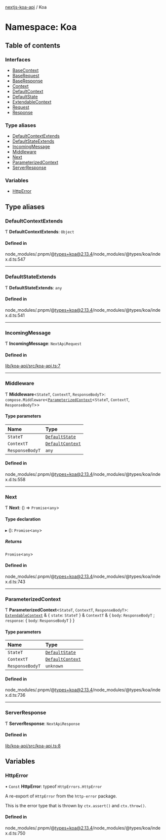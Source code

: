 [nextjs-koa-api](../README.md) / Koa

# Namespace: Koa

## Table of contents

### Interfaces

- [BaseContext](../interfaces/Koa.BaseContext.md)
- [BaseRequest](../interfaces/Koa.BaseRequest.md)
- [BaseResponse](../interfaces/Koa.BaseResponse.md)
- [Context](../interfaces/Koa.Context.md)
- [DefaultContext](../interfaces/Koa.DefaultContext.md)
- [DefaultState](../interfaces/Koa.DefaultState.md)
- [ExtendableContext](../interfaces/Koa.ExtendableContext.md)
- [Request](../interfaces/Koa.Request.md)
- [Response](../interfaces/Koa.Response.md)

### Type aliases

- [DefaultContextExtends](Koa.md#defaultcontextextends)
- [DefaultStateExtends](Koa.md#defaultstateextends)
- [IncomingMessage](Koa.md#incomingmessage)
- [Middleware](Koa.md#middleware)
- [Next](Koa.md#next)
- [ParameterizedContext](Koa.md#parameterizedcontext)
- [ServerResponse](Koa.md#serverresponse)

### Variables

- [HttpError](Koa.md#httperror)

## Type aliases

### DefaultContextExtends

Ƭ **DefaultContextExtends**: `Object`

#### Defined in

node_modules/.pnpm/@types+koa@2.13.4/node_modules/@types/koa/index.d.ts:547

---

### DefaultStateExtends

Ƭ **DefaultStateExtends**: `any`

#### Defined in

node_modules/.pnpm/@types+koa@2.13.4/node_modules/@types/koa/index.d.ts:541

---

### IncomingMessage

Ƭ **IncomingMessage**: `NextApiRequest`

#### Defined in

[lib/koa-api/src/koa-api.ts:7](https://github.com/ivandotv/nextjs-koa-api/blob/6436201/lib/koa-api/src/koa-api.ts#L7)

---

### Middleware

Ƭ **Middleware**<`StateT`, `ContextT`, `ResponseBodyT`\>: `compose.Middleware`<[`ParameterizedContext`](Koa.md#parameterizedcontext)<`StateT`, `ContextT`, `ResponseBodyT`\>\>

#### Type parameters

| Name            | Type                                                    |
| :-------------- | :------------------------------------------------------ |
| `StateT`        | [`DefaultState`](../interfaces/Koa.DefaultState.md)     |
| `ContextT`      | [`DefaultContext`](../interfaces/Koa.DefaultContext.md) |
| `ResponseBodyT` | `any`                                                   |

#### Defined in

node_modules/.pnpm/@types+koa@2.13.4/node_modules/@types/koa/index.d.ts:558

---

### Next

Ƭ **Next**: () => `Promise`<`any`\>

#### Type declaration

▸ (): `Promise`<`any`\>

##### Returns

`Promise`<`any`\>

#### Defined in

node_modules/.pnpm/@types+koa@2.13.4/node_modules/@types/koa/index.d.ts:743

---

### ParameterizedContext

Ƭ **ParameterizedContext**<`StateT`, `ContextT`, `ResponseBodyT`\>: [`ExtendableContext`](../interfaces/Koa.ExtendableContext.md) & { `state`: `StateT` } & `ContextT` & { `body`: `ResponseBodyT` ; `response`: { `body`: `ResponseBodyT` } }

#### Type parameters

| Name            | Type                                                    |
| :-------------- | :------------------------------------------------------ |
| `StateT`        | [`DefaultState`](../interfaces/Koa.DefaultState.md)     |
| `ContextT`      | [`DefaultContext`](../interfaces/Koa.DefaultContext.md) |
| `ResponseBodyT` | `unknown`                                               |

#### Defined in

node_modules/.pnpm/@types+koa@2.13.4/node_modules/@types/koa/index.d.ts:736

---

### ServerResponse

Ƭ **ServerResponse**: `NextApiResponse`

#### Defined in

[lib/koa-api/src/koa-api.ts:8](https://github.com/ivandotv/nextjs-koa-api/blob/6436201/lib/koa-api/src/koa-api.ts#L8)

## Variables

### HttpError

• `Const` **HttpError**: typeof `HttpErrors.HttpError`

A re-export of `HttpError` from the `http-error` package.

This is the error type that is thrown by `ctx.assert()` and `ctx.throw()`.

#### Defined in

node_modules/.pnpm/@types+koa@2.13.4/node_modules/@types/koa/index.d.ts:750
